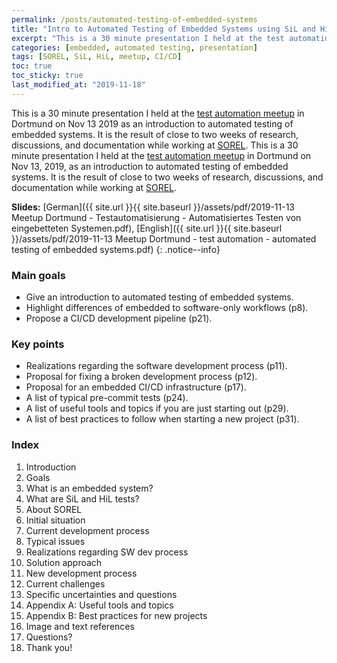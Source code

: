 ```yaml
---
permalink: /posts/automated-testing-of-embedded-systems
title: "Intro to Automated Testing of Embedded Systems using SiL and HiL"
excerpt: "This is a 30 minute presentation I held at the test automation meetup in Dortmund on Nov 13, 2019, as an introduction to automated testing of embedded systems."
categories: [embedded, automated testing, presentation]
tags: [SOREL, SiL, HiL, meetup, CI/CD]
toc: true
toc_sticky: true
last_modified_at: "2019-11-18"
---
```


This is a 30 minute presentation I held at the [test automation meetup](https://www.meetup.com/Dortmund-Testautomatisierung-Meetup/events/264777147/) in Dortmund on Nov 13 2019 as an introduction to automated testing of embedded systems. It is the result of close to two weeks of research, discussions, and documentation while working at [SOREL](https://sorel.de).
This is a 30 minute presentation I held at the [test automation meetup](https://www.meetup.com/Dortmund-Testautomatisierung-Meetup/events/264777147/) in Dortmund on Nov 13, 2019, as an introduction to automated testing of embedded systems. It is the result of close to two weeks of research, discussions, and documentation while working at [SOREL](https://sorel.de).

**Slides:** [German]({{ site.url }}{{ site.baseurl }}/assets/pdf/2019-11-13 Meetup Dortmund - Testautomatisierung - Automatisiertes Testen von eingebetteten Systemen.pdf), [English]({{ site.url }}{{ site.baseurl }}/assets/pdf/2019-11-13 Meetup Dortmund - test automation - automated testing of embedded systems.pdf)
{: .notice--info}

### Main goals
- Give an introduction to automated testing of embedded systems.
- Highlight differences of embedded to software-only workflows (p8).
- Propose a CI/CD development pipeline (p21).

### Key points
- Realizations regarding the software development process (p11).
- Proposal for fixing a broken development process (p12).
- Proposal for an embedded CI/CD infrastructure (p17).
- A list of typical pre-commit tests (p24).
- A list of useful tools and topics if you are just starting out (p29).
- A list of best practices to follow when starting a new project (p31).

### Index
1. Introduction
2. Goals
3. What is an embedded system?
4. What are SiL and HiL tests?
5. About SOREL
6. Initial situation
7. Current development process
8. Typical issues
9. Realizations regarding SW dev process
10. Solution approach
11. New development process
12. Current challenges
13. Specific uncertainties and questions
14. Appendix A: Useful tools and topics
15. Appendix B: Best practices for new projects
16. Image and text references
17. Questions?
18. Thank you!
